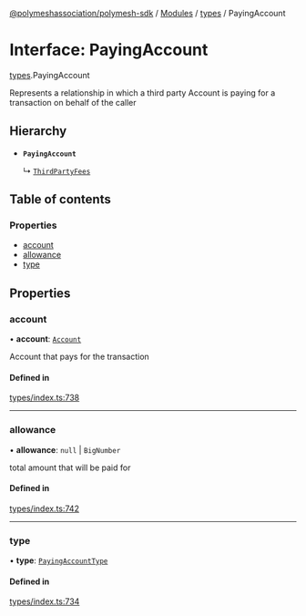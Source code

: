 [@polymeshassociation/polymesh-sdk](../README.md) / [Modules](../modules.md) / [types](../modules/types.md) / PayingAccount

# Interface: PayingAccount

[types](../modules/types.md).PayingAccount

Represents a relationship in which a third party Account
  is paying for a transaction on behalf of the caller

## Hierarchy

- **`PayingAccount`**

  ↳ [`ThirdPartyFees`](types.ThirdPartyFees.md)

## Table of contents

### Properties

- [account](types.PayingAccount.md#account)
- [allowance](types.PayingAccount.md#allowance)
- [type](types.PayingAccount.md#type)

## Properties

### account

• **account**: [`Account`](../classes/api_entities_Account.Account.md)

Account that pays for the transaction

#### Defined in

[types/index.ts:738](https://github.com/PolymathNetwork/polymesh-sdk/blob/31dfa0dc/src/types/index.ts#L738)

___

### allowance

• **allowance**: ``null`` \| `BigNumber`

total amount that will be paid for

#### Defined in

[types/index.ts:742](https://github.com/PolymathNetwork/polymesh-sdk/blob/31dfa0dc/src/types/index.ts#L742)

___

### type

• **type**: [`PayingAccountType`](../enums/types.PayingAccountType.md)

#### Defined in

[types/index.ts:734](https://github.com/PolymathNetwork/polymesh-sdk/blob/31dfa0dc/src/types/index.ts#L734)
